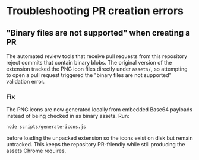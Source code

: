 # Troubleshooting PR creation errors

## "Binary files are not supported" when creating a PR

The automated review tools that receive pull requests from this repository reject commits that contain binary blobs. The original version of the extension tracked the PNG icon files directly under `assets/`, so attempting to open a pull request triggered the "binary files are not supported" validation error.

### Fix

The PNG icons are now generated locally from embedded Base64 payloads instead of being checked in as binary assets. Run:

```bash
node scripts/generate-icons.js
```

before loading the unpacked extension so the icons exist on disk but remain untracked. This keeps the repository PR-friendly while still producing the assets Chrome requires.
